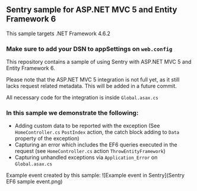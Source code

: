 ﻿## Sentry sample for ASP.NET MVC 5 and Entity Framework 6

This sample targets .NET Framework 4.6.2

### Make sure to add your DSN to appSettings on `web.config`

This repository contains a sample of using Sentry with ASP.NET MVC 5 and Entity Framework 6.

Please note that the ASP.NET MVC 5 integration is not full yet, as it still lacks request related metadata. This will be added in a future commit.

All necessary code for the integration is inside `Global.asax.cs`

### In this sample we demonstrate the following:

* Adding custom data to be reported with the exception (See `HomeController.cs` `PostIndex` action, the catch block adding to `Data` property of the exception)
* Capturing an error which includes the EF6 queries executed in the request (see `HomeController.cs` action `ThrowEntityFramework`)
* Capturing unhandled exceptions via `Application_Error` on `Global.asax.cs`


Example event created by this sample:
![Example event in Sentry](Sentry EF6 sample event.png)